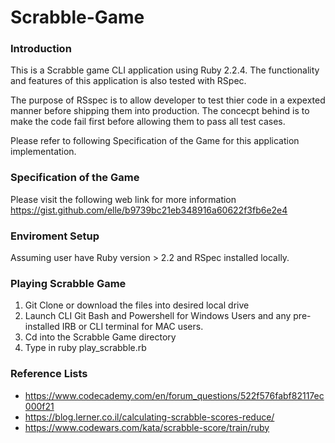 # Scrabble-Game
### Introduction
This is a Scrabble game CLI application using Ruby 2.2.4. The functionality and features of this application is also tested with RSpec.

The purpose of RSspec is to allow developer to test thier code in a expexted manner before shipping them into production. The concecpt behind is to make the code fail first before allowing them to pass all test cases.

Please refer to following Specification of the Game for this application implementation.

### Specification of the Game
Please visit the following web link for more information
https://gist.github.com/elle/b9739bc21eb348916a60622f3fb6e2e4

### Enviroment Setup
Assuming user have Ruby version > 2.2 and RSpec installed locally.

### Playing Scrabble Game
1. Git Clone or download the files into desired local drive
2. Launch CLI Git Bash and Powershell for Windows Users and any pre-installed IRB or CLI terminal for MAC users.
3. Cd into the Scrabble Game directory 
4. Type in ruby play_scrabble.rb

### Reference Lists
- https://www.codecademy.com/en/forum_questions/522f576fabf82117ec000f21
- https://blog.lerner.co.il/calculating-scrabble-scores-reduce/
- https://www.codewars.com/kata/scrabble-score/train/ruby
